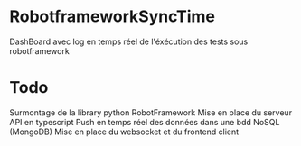 # RobotframeworkSyncTime
DashBoard avec log en temps réel de l'éxécution des tests sous robotframework

# Todo
Surmontage de la library python RobotFramework
Mise en place du serveur API en typescript
Push en temps réel des données dans une bdd NoSQL (MongoDB)
Mise en place du websocket et du frontend client
